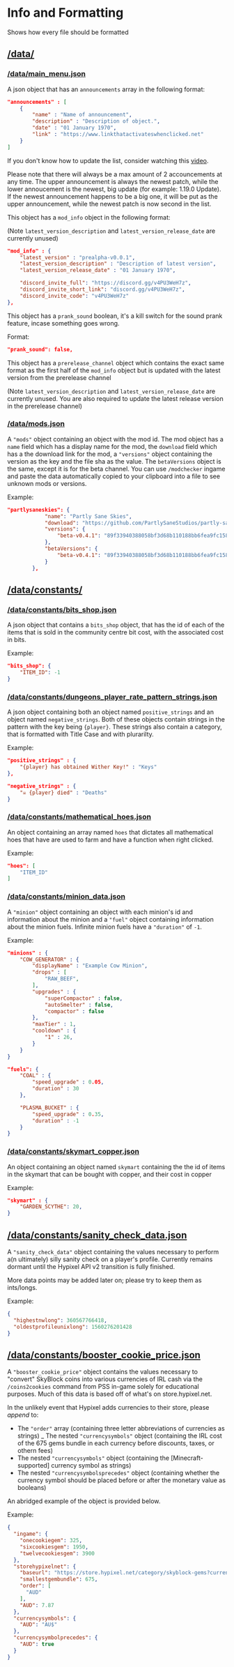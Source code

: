 # Info and Formatting

Shows how every file should be formatted

## [/data/](/data/)

### [/data/main_menu.json](/data/main_menu.json)

A json object that has an ``announcements`` array in the following format:

```json
"announcements" : [
    {
        "name" : "Name of announcement",
        "description" : "Description of object.",
        "date" : "01 January 1970",
        "link" : "https://www.linkthatactivateswhenclicked.net"
    }
]
```
If you don't know how to update the list, consider watching this [video](https://1drv.ms/v/s!AuWyYgAuSoGDgqZv9dlJPpc8CL1A_A?e=fkeK57).

Please note that there will always be a max amount of 2 accouncements at any time. The upper announcement is always the newest patch, while the lower annoucement is the newest, big update (for example: 1.19.0 Update). If the newest announcement happens to be a big one, it will be put as the upper announcement, while the newest patch is now second in the list.


This object has a ``mod_info`` object in the following format:

(Note ``latest_version_description`` and ``latest_version_release_date`` are currently unused)

```json
"mod_info" : {
    "latest_version" : "prealpha-v0.0.1",
    "latest_version_description" : "Description of latest version",
    "latest_version_release_date" : "01 January 1970",

    "discord_invite_full": "https://discord.gg/v4PU3WeH7z",
    "discord_invite_short_link": "discord.gg/v4PU3WeH7z",
    "discord_invite_code": "v4PU3WeH7z"
},
```

This object has a ``prank_sound`` boolean,
it's a kill switch for the sound prank feature, incase something goes wrong.

Format:

```json
"prank_sound": false,
```

This object has a ``prerelease_channel`` object which contains the exact same format as the first half of the ``mod_info`` object but is updated with the latest version from the prerelease channel 

(Note ``latest_version_description`` and ``latest_version_release_date`` are currently unused. You are also required to update the latest release version in the prerelease channel)


### [/data/mods.json](/data/constants/mods.json)

A ``"mods"`` object containing an object with the mod id. The mod object has a ``name`` field which has a display name for the mod, the ``download`` field which has a the download link for the mod, a ``"versions"`` object containing the version as the key and the file sha as the value. The ``betaVersions`` object is the same, except it is for the beta channel.
You can use ``/modchecker`` ingame and paste the data automatically copied to your clipboard into a file to see unknown mods or versions.

Example:

```json
"partlysaneskies": {
            "name": "Partly Sane Skies",
            "download": "https://github.com/PartlySaneStudios/partly-sane-skies/",
            "versions": {
                "beta-v0.4.1": "89f33940388058bf3d68b110188bb6fea9fc158e74654e7e6db857df6238867c",
            },
            "betaVersions": {
                "beta-v0.4.1": "89f33940388058bf3d68b110188bb6fea9fc158e74654e7e6db857df6238867c",
            }
        },
```

## [/data/constants/](/data/constants/)


### [/data/constants/bits_shop.json](/data/constants/bits_shop.json)

A json object that contains a ``bits_shop`` object, that has the id of each of the items that is sold in the community centre bit cost, with the associated cost in bits.

Example:

```json
"bits_shop": {
    "ITEM_ID": -1
}
```


### [/data/constants/dungeons_player_rate_pattern_strings.json](/data/constants/dungeons_player_rate_pattern_strings.json)

A json object containing both an object named ``positive_strings`` and an object named ``negative_strings``. Both of these objects contain strings in the pattern with the key being ``{player}``. These strings also contain a category, that is formatted with Title Case and with plurarilty.

Example:

```json
"positive_strings" : {
    "{player} has obtained Wither Key!" : "Keys"
},

"negative_strings" : {
    "☠️ {player} died" : "Deaths"
}
```

### [/data/constants/mathematical_hoes.json](/data/constants/mathematical_hoes.json)

An object containing an array named ``hoes`` that dictates all mathematical hoes that have are used to farm and have a function when right clicked.

Example:

```json
"hoes": [
    "ITEM_ID"
]
```


### [/data/constants/minion_data.json](/data/constants/minion_data.json)

A ``"minion"`` object containing an object with each minion's id and information about the minion and a ``"fuel"`` object containing information about the minion fuels. Infinite minion fuels have a ``"duration"`` of ``-1``.

Example:

```json
"minions" : {
    "COW_GENERATOR" : {
        "displayName" : "Example Cow Minion",
        "drops" : [
            "RAW_BEEF",
        ],
        "upgrades" : {
            "superCompactor" : false,
            "autoSmelter" : false,
            "compactor" : false
        },
        "maxTier" : 1,
        "cooldown" : {
            "1" : 26,
        }
    }
}

"fuels": {
    "COAL" : {
        "speed_upgrade" : 0.05,
        "duration" : 30
    },

    "PLASMA_BUCKET" : {
        "speed_upgrade" : 0.35,
        "duration" : -1
    }
}
```


### [/data/constants/skymart_copper.json](/data/constants/skymart_copper.json)

An object containing an object named ``skymart`` containing the the id of items in the skymart that can be bought with copper, and their cost in copper

Example:

```json
"skymart" : {
    "GARDEN_SCYTHE": 20,
}
```

## [/data/constants/sanity_check_data.json](/data/constants/sanity_check_data.json)

A ``"sanity_check_data"`` object containing the values necessary to perform a(n ultimately) silly sanity check on a player's profile. Currently remains dormant until the Hypixel API v2 transition is fully finished.

More data points may be added later on; please try to keep them as ints/longs.

Example:

```json
{
  "highestnwlong": 360567766418,
  "oldestprofileunixlong": 1560276201428
}
```

## [/data/constants/booster_cookie_price.json](/data/constants/booster_cookie_price.json)

A ``"booster_cookie_price"`` object contains the values necessary to "convert" SkyBlock coins into various currencies of IRL cash via the ``/coins2cookies`` command from PSS in-game solely for educational purposes. Much of this data is based off of what's on store.hypixel.net.

In the unlikely event that Hypixel adds currencies to their store, please *append* to:
- The ``"order"`` array (containing three letter abbreviations of currencies as strings)
_ The nested ``"currencysymbols"`` object (containing the IRL cost of the 675 gems bundle in each currency before discounts, taxes, or othern fees)
- The nested ``"currencysymbols"`` object (containing the [Minecraft-supported] currency symbol as strings)
- The nested ``"currencysymbolsprecedes"`` object (containing whether the currency symbol should be placed before or after the monetary value as booleans)

An abridged example of the object is provided below.

Example:
```json
{
  "ingame": {
    "onecookiegem": 325,
    "sixcookiesgem": 1950,
    "twelvecookiesgem": 3900
  },
  "storehypixelnet": {
    "baseurl": "https://store.hypixel.net/category/skyblock-gems?currency=",
    "smallestgembundle": 675,
    "order": [
      "AUD"
    ],
    "AUD": 7.87
  },
  "currencysymbols": {
    "AUD": "AU$"
  },
  "currencysymbolprecedes": {
    "AUD": true
  }
}
```
